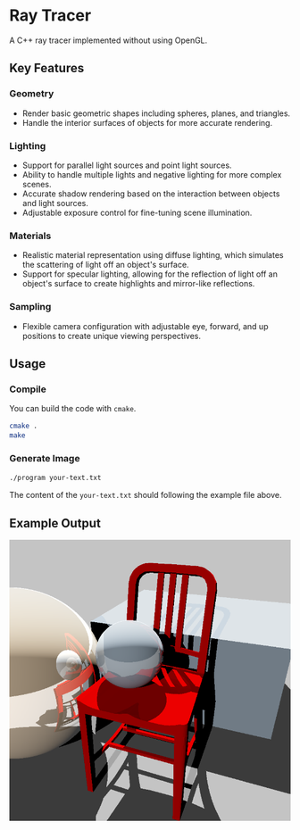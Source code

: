 # Ray Tracer

A C++ ray tracer implemented without using OpenGL.

## Key Features

### Geometry

- Render basic geometric shapes including spheres, planes, and triangles.
- Handle the interior surfaces of objects for more accurate rendering.

### Lighting

- Support for parallel light sources and point light sources.
- Ability to handle multiple lights and negative lighting for more complex scenes.
- Accurate shadow rendering based on the interaction between objects and light sources.
- Adjustable exposure control for fine-tuning scene illumination.

### Materials

- Realistic material representation using diffuse lighting, which simulates the scattering of light off an object's surface.
- Support for specular lighting, allowing for the reflection of light off an object's surface to create highlights and mirror-like reflections.

### Sampling

- Flexible camera configuration with adjustable eye, forward, and up positions to create unique viewing perspectives.

## Usage

### Compile

You can build the code with `cmake`.

```sh
cmake .
make
```

### Generate Image

```sh
./program your-text.txt
```

The content of the `your-text.txt` should following the example file above.

## Example Output

![mpray_redchair](./mpray_redchair.png)

